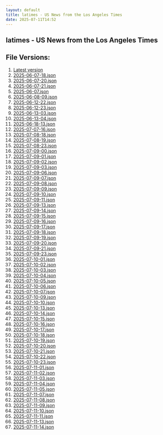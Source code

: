```yaml
---
layout: default
title: latimes - US News from the Los Angeles Times
date: 2025-07-11T14:52
---
```


## latimes - US News from the Los Angeles Times

<div id="data-chart"></div>
<div id="data-table"></div>
<script>
document.addEventListener('DOMContentLoaded', function(){
  document.getElementById('data-table').textContent = 'This source isn't supported for tables yet.';
});
</script>

## File Versions:
1. [Latest version](./latest.json)
2. [2025-06-07-18.json](./2025-06-07-18.json)
3. [2025-06-07-20.json](./2025-06-07-20.json)
4. [2025-06-07-21.json](./2025-06-07-21.json)
5. [2025-06-07.json](./2025-06-07.json)
6. [2025-06-08-09.json](./2025-06-08-09.json)
7. [2025-06-12-22.json](./2025-06-12-22.json)
8. [2025-06-12-23.json](./2025-06-12-23.json)
9. [2025-06-13-03.json](./2025-06-13-03.json)
10. [2025-06-13-04.json](./2025-06-13-04.json)
11. [2025-06-18-13.json](./2025-06-18-13.json)
12. [2025-07-07-16.json](./2025-07-07-16.json)
13. [2025-07-08-18.json](./2025-07-08-18.json)
14. [2025-07-08-19.json](./2025-07-08-19.json)
15. [2025-07-08-23.json](./2025-07-08-23.json)
16. [2025-07-09-00.json](./2025-07-09-00.json)
17. [2025-07-09-01.json](./2025-07-09-01.json)
18. [2025-07-09-02.json](./2025-07-09-02.json)
19. [2025-07-09-03.json](./2025-07-09-03.json)
20. [2025-07-09-06.json](./2025-07-09-06.json)
21. [2025-07-09-07.json](./2025-07-09-07.json)
22. [2025-07-09-08.json](./2025-07-09-08.json)
23. [2025-07-09-09.json](./2025-07-09-09.json)
24. [2025-07-09-10.json](./2025-07-09-10.json)
25. [2025-07-09-11.json](./2025-07-09-11.json)
26. [2025-07-09-13.json](./2025-07-09-13.json)
27. [2025-07-09-14.json](./2025-07-09-14.json)
28. [2025-07-09-15.json](./2025-07-09-15.json)
29. [2025-07-09-16.json](./2025-07-09-16.json)
30. [2025-07-09-17.json](./2025-07-09-17.json)
31. [2025-07-09-18.json](./2025-07-09-18.json)
32. [2025-07-09-19.json](./2025-07-09-19.json)
33. [2025-07-09-20.json](./2025-07-09-20.json)
34. [2025-07-09-21.json](./2025-07-09-21.json)
35. [2025-07-09-23.json](./2025-07-09-23.json)
36. [2025-07-10-01.json](./2025-07-10-01.json)
37. [2025-07-10-02.json](./2025-07-10-02.json)
38. [2025-07-10-03.json](./2025-07-10-03.json)
39. [2025-07-10-04.json](./2025-07-10-04.json)
40. [2025-07-10-05.json](./2025-07-10-05.json)
41. [2025-07-10-06.json](./2025-07-10-06.json)
42. [2025-07-10-07.json](./2025-07-10-07.json)
43. [2025-07-10-09.json](./2025-07-10-09.json)
44. [2025-07-10-10.json](./2025-07-10-10.json)
45. [2025-07-10-13.json](./2025-07-10-13.json)
46. [2025-07-10-14.json](./2025-07-10-14.json)
47. [2025-07-10-15.json](./2025-07-10-15.json)
48. [2025-07-10-16.json](./2025-07-10-16.json)
49. [2025-07-10-17.json](./2025-07-10-17.json)
50. [2025-07-10-18.json](./2025-07-10-18.json)
51. [2025-07-10-19.json](./2025-07-10-19.json)
52. [2025-07-10-20.json](./2025-07-10-20.json)
53. [2025-07-10-21.json](./2025-07-10-21.json)
54. [2025-07-10-22.json](./2025-07-10-22.json)
55. [2025-07-10-23.json](./2025-07-10-23.json)
56. [2025-07-11-01.json](./2025-07-11-01.json)
57. [2025-07-11-02.json](./2025-07-11-02.json)
58. [2025-07-11-03.json](./2025-07-11-03.json)
59. [2025-07-11-04.json](./2025-07-11-04.json)
60. [2025-07-11-05.json](./2025-07-11-05.json)
61. [2025-07-11-07.json](./2025-07-11-07.json)
62. [2025-07-11-08.json](./2025-07-11-08.json)
63. [2025-07-11-09.json](./2025-07-11-09.json)
64. [2025-07-11-10.json](./2025-07-11-10.json)
65. [2025-07-11-11.json](./2025-07-11-11.json)
66. [2025-07-11-13.json](./2025-07-11-13.json)
67. [2025-07-11-14.json](./2025-07-11-14.json)
